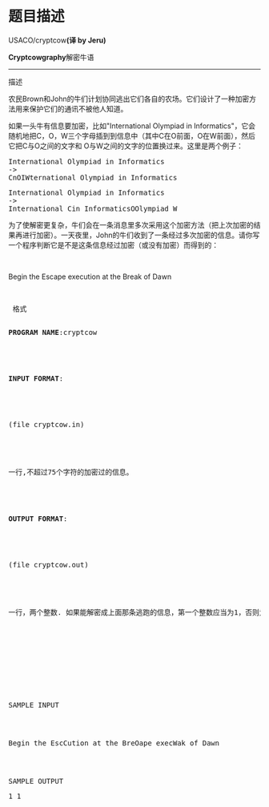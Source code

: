 # 题目描述


USACO/cryptcow<b>(译 by Jeru)</b> 
<div>
<b></b> 
<div>
<b></b> 
<p>
<b>Cryptcowgraphy</b>解密牛语
</p>
<hr/>
</div>
</div>
<p>
<span>描述</span> 
</p>
<p>
农民Brown和John的牛们计划协同逃出它们各自的农场。它们设计了一种加密方法用来保护它们的通讯不被他人知道。
</p>
<p>
如果一头牛有信息要加密，比如&#34;International Olympiad in Informatics&#34;，它会随机地把C，O，W三个字母插到到信息中（其中C在O前面，O在W前面），然后它把C与O之间的文字和 O与W之间的文字的位置换过来。这里是两个例子：
</p>
<pre>International Olympiad in Informatics
-&gt; 
CnOIWternational Olympiad in Informatics
</pre>
<pre>International Olympiad in Informatics
-&gt; 
International Cin InformaticsOOlympiad W
</pre>
<p>
为了使解密更复杂，牛们会在一条消息里多次采用这个加密方法（把上次加密的结果再进行加密）。一天夜里，John的牛们收到了一条经过多次加密的信息。请你写一个程序判断它是不是这条信息经过加密（或没有加密）而得到的：
</p>
<p>
<br/>
</p>
<p>
Begin the Escape execution at the Break of Dawn
</p>
<p>
<br/>
</p>
<pre> <span>格式</span> 
<p>
<b>PROGRAM NAME</b>:cryptcow
</p>

<p>
<b>INPUT FORMAT</b>:
</p>

<p>
(file cryptcow.in)
</p>

<p>
一行,不超过75个字符的加密过的信息。
</p>

<p>
<b>OUTPUT FORMAT</b>:
</p>

<p>
(file cryptcow.out)
</p>

<p>
一行，两个整数. 如果能解密成上面那条逃跑的信息，第一个整数应当为1，否则为0；如果第一个数为1，则第二个数表示此信息被加密的次数，否则第二个数为0。
</p>

<p>
<span></span> 
</p>

<p>
<span>SAMPLE INPUT </span> 
</p>

<pre>Begin the EscCution at the BreOape execWak of Dawn <span></span></pre>
<pre><span>SAMPLE OUTPUT </span> 
<pre>1 1
</pre>
<!-- 
NewPP limit report
Preprocessor node count: 15/1000000
Post-expand include size: 0/2097152 bytes
Template argument size: 0/2097152 bytes
Expensive parser function count: 0/100
--><!-- Saved in parser cache with key newnocow:pcache:idhash:876-0!*!*!!zh-cn!*!* and timestamp 20120711063439 --></pre>
</pre>
